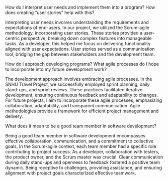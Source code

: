 How do I interpret user needs and implement them into a program? How does creating “user stories” help with this?

Interpreting user needs involves understanding the requirements and expectations of end-users. In our project, we utilized the Scrum-agile methodology, incorporating user stories. These stories provided a user-centric perspective, breaking down complex features into manageable tasks. As a developer, this helped me focus on delivering functionality aligned with user expectations. User stories served as a communication tool, bridging the gap between stakeholders and the development team.

How do I approach developing programs? What agile processes do I hope to incorporate into my future development work?

The development approach involves embracing agile processes. In the SNHU Travel Project, we successfully employed sprint planning, daily stand-ups, and sprint reviews. These practices facilitated iterative development, ensuring continuous feedback and adaptability to changes. For future projects, I aim to incorporate these agile processes, emphasizing collaboration, adaptability, and transparent communication. Agile methodologies provide a framework for efficient project management and delivery.

What does it mean to be a good team member in software development?

Being a good team member in software development encompasses effective collaboration, communication, and a commitment to collective goals. In the Scrum-agile context, each team member had a specific role contributing to project success. As a developer, collaboration with testers, the product owner, and the Scrum master was crucial. Clear communication during daily stand-ups and openness to feedback fostered a positive team dynamic. Being receptive to challenges, providing assistance, and ensuring alignment with project goals characterized effective teamwork.

